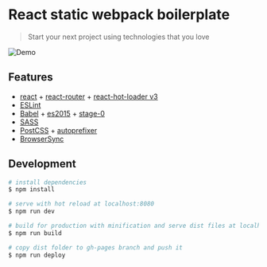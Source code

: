 # React static webpack boilerplate

> Start your next project using technologies that you love

![Demo](https://drive.google.com/uc?export=download&id=0BwM5_eez3JnoSHpORy1CNGFTZzQ)

## Features

* [react](https://facebook.github.io/react/) + [react-router](https://react-router.now.sh/) + [react-hot-loader v3](https://github.com/gaearon/react-hot-loader)
* [ESLint](http://eslint.org/)
* [Babel](https://babeljs.io/) + [es2015](https://babeljs.io/docs/plugins/preset-es2015/) +  [stage-0](https://babeljs.io/docs/plugins/preset-stage-0/)
* [SASS](http://sass-lang.com/)
* [PostCSS](https://github.com/postcss/postcss) + [autoprefixer](https://github.com/postcss/autoprefixer)
* [BrowserSync](https://www.browsersync.io/)

## Development

``` bash
# install dependencies
$ npm install

# serve with hot reload at localhost:8080
$ npm run dev

# build for production with minification and serve dist files at localhost:8080
$ npm run build

# copy dist folder to gh-pages branch and push it
$ npm run deploy
```

